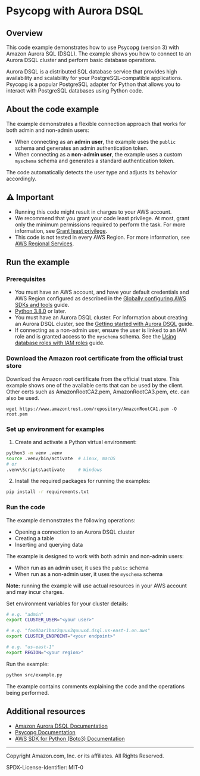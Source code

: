 # Psycopg with Aurora DSQL

## Overview

This code example demonstrates how to use Psycopg (version 3) with Amazon Aurora SQL (DSQL). The example shows you how
to connect to an Aurora DSQL cluster and perform basic database operations.

Aurora DSQL is a distributed SQL database service that provides high availability and scalability for
your PostgreSQL-compatible applications. Psycopg is a popular PostgreSQL adapter for Python that allows
you to interact with PostgreSQL databases using Python code.

## About the code example

The example demonstrates a flexible connection approach that works for both admin and non-admin users:

* When connecting as an **admin user**, the example uses the `public` schema and generates an admin authentication
  token.
* When connecting as a **non-admin user**, the example uses a custom `myschema` schema and generates a standard
  authentication token.

The code automatically detects the user type and adjusts its behavior accordingly.

## ⚠️ Important

* Running this code might result in charges to your AWS account.
* We recommend that you grant your code least privilege. At most, grant only the
  minimum permissions required to perform the task. For more information, see
  [Grant least privilege](https://docs.aws.amazon.com/IAM/latest/UserGuide/best-practices.html#grant-least-privilege).
* This code is not tested in every AWS Region. For more information, see
  [AWS Regional Services](https://aws.amazon.com/about-aws/global-infrastructure/regional-product-services).

## Run the example

### Prerequisites

* You must have an AWS account, and have your default credentials and AWS Region
  configured as described in the
  [Globally configuring AWS SDKs and tools](https://docs.aws.amazon.com/credref/latest/refdocs/creds-config-files.html)
  guide.
* [Python 3.8.0](https://www.python.org/) or later.
* You must have an Aurora DSQL cluster. For information about creating an Aurora DSQL cluster, see the
  [Getting started with Aurora DSQL](https://docs.aws.amazon.com/aurora-dsql/latest/userguide/getting-started.html)
  guide.
* If connecting as a non-admin user, ensure the user is linked to an IAM role and is granted access to the `myschema`
  schema. See the
  [Using database roles with IAM roles](https://docs.aws.amazon.com/aurora-dsql/latest/userguide/using-database-and-iam-roles.html)
  guide.

### Download the Amazon root certificate from the official trust store

Download the Amazon root certificate from the official trust store. This example shows one of the available certs that
can be used by the client. Other certs such as AmazonRootCA2.pem, AmazonRootCA3.pem, etc. can also be used.

```
wget https://www.amazontrust.com/repository/AmazonRootCA1.pem -O root.pem
```

### Set up environment for examples

1. Create and activate a Python virtual environment:

```bash
python3 -m venv .venv
source .venv/bin/activate  # Linux, macOS
# or
.venv\Scripts\activate     # Windows
```

2. Install the required packages for running the examples:

```bash
pip install -r requirements.txt
```

### Run the code

The example demonstrates the following operations:

- Opening a connection to an Aurora DSQL cluster
- Creating a table
- Inserting and querying data

The example is designed to work with both admin and non-admin users:

- When run as an admin user, it uses the `public` schema
- When run as a non-admin user, it uses the `myschema` schema

**Note:** running the example will use actual resources in your AWS account and may incur charges.

Set environment variables for your cluster details:

```bash
# e.g. "admin"
export CLUSTER_USER="<your user>"

# e.g. "foo0bar1baz2quux3quuux4.dsql.us-east-1.on.aws"
export CLUSTER_ENDPOINT="<your endpoint>"

# e.g. "us-east-1"
export REGION="<your region>"
```

Run the example:

```bash
python src/example.py
```

The example contains comments explaining the code and the operations being performed.

## Additional resources

* [Amazon Aurora DSQL Documentation](https://docs.aws.amazon.com/aurora-dsql/latest/userguide/what-is-aurora-dsql.html)
* [Psycopg Documentation](https://www.psycopg.org/psycopg3/docs/)
* [AWS SDK for Python (Boto3) Documentation](https://boto3.amazonaws.com/v1/documentation/api/latest/index.html)

---

Copyright Amazon.com, Inc. or its affiliates. All Rights Reserved.

SPDX-License-Identifier: MIT-0
